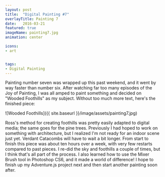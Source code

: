 ```yaml
---
layout: post
title:  "Digital Painting #7"
overlayTitle: Painting 7
date:   2016-03-21
featured: true
imageName: painting7.jpg
animation: center

icons:
- art


tags:
- Digital Painting
---
```


<span class="dropcap">P</span>ainting number seven was wrapped up this past weekend, and it went by way faster than number six. After watching far too many episodes of the Joy of Painting, I was all amped to paint something and decided on "Wooded Foothills" as my subject. Without too much more text, here's the finished piece:

![Wooded Foothills]({{ site.baseurl }}/image/assets/painting7.jpg)

Ross's method for creating foothills was pretty easily adapted to digital media; the same goes for the pine trees. Previously I had hoped to work on something with architecture, but I realized I'm not ready for an indoor scene just yet. Verdant Catacombs will have to wait a bit longer. From start to finish this piece was about ten hours over a week, with very few restarts compared to past pieces. I re-did the sky and foothills a couple of times, but I think that's all part of the process. I also learned how to use the Mixer Brush tool in Photoshop CS6, and it made a world of difference! I hope to finish up my Adventure.js project next and then start another painting soon after.

